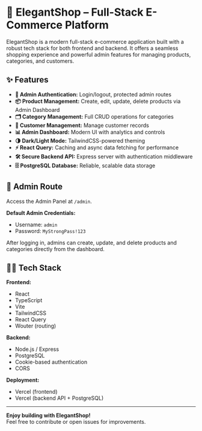 # 🛒 ElegantShop – Full-Stack E-Commerce Platform

ElegantShop is a modern full-stack e-commerce application built with a robust tech stack for both frontend and backend. It offers a seamless shopping experience and powerful admin features for managing products, categories, and customers.

## ✨ Features

- **🔑 Admin Authentication:** Login/logout, protected admin routes
- **📦 Product Management:** Create, edit, update, delete products via Admin Dashboard
- **🗂️ Category Management:** Full CRUD operations for categories
- **👥 Customer Management:** Manage customer records
- **📊 Admin Dashboard:** Modern UI with analytics and controls
- **🌗 Dark/Light Mode:** TailwindCSS-powered theming
- **⚡ React Query:** Caching and async data fetching for performance
- **🛠️ Secure Backend API:** Express server with authentication middleware
- **🗄️ PostgreSQL Database:** Reliable, scalable data storage

## 🔐 Admin Route

Access the Admin Panel at `/admin`.

**Default Admin Credentials:**  
- Username: `admin`  
- Password: `MyStrongPass!123`

After logging in, admins can create, update, and delete products and categories directly from the dashboard.

## 🧑‍💻 Tech Stack

**Frontend:**  
- React
- TypeScript
- Vite
- TailwindCSS
- React Query
- Wouter (routing)

**Backend:**  
- Node.js / Express
- PostgreSQL
- Cookie-based authentication
- CORS

**Deployment:**  
- Vercel (frontend)
- Vercel (backend API + PostgreSQL)

---

**Enjoy building with ElegantShop!**  
Feel free to contribute or open issues for improvements.